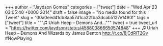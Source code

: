 
+++
author = "Jaydson Gomes"
categories = ["tweet"]
date = "Wed Apr 23 03:05:40 +0000 2014"
draft = false
image = "No media found for this Tweet"
slug = "00a0eed41db8aa57d1ca22fba3dcab5127e1490f"
tags = ["tweet"]
title = """♫ Uriah Heep – Demons And..."""
tweet = true
tweet_url = "https://twitter.com/jaydson/status/458803866650574848"
+++
♫ Uriah Heep – Demons And Wizards by James Denton http://t.co/8jCdRlT2Gv #NowPlaying
